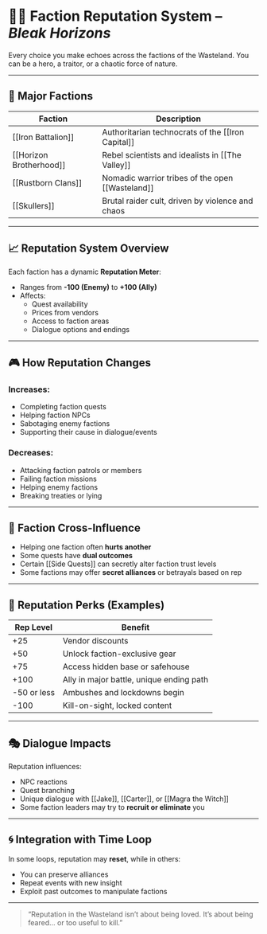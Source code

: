 # 🏳️‍🌈 Faction Reputation System – *Bleak Horizons*

Every choice you make echoes across the factions of the Wasteland. You can be a hero, a traitor, or a chaotic force of nature.

---

## 🧭 Major Factions

| Faction               | Description |
|-----------------------|-------------|
| [[Iron Battalion]]     | Authoritarian technocrats of the [[Iron Capital]] |
| [[Horizon Brotherhood]] | Rebel scientists and idealists in [[The Valley]] |
| [[Rustborn Clans]]     | Nomadic warrior tribes of the open [[Wasteland]] |
| [[Skullers]]           | Brutal raider cult, driven by violence and chaos |

---

## 📈 Reputation System Overview

Each faction has a dynamic **Reputation Meter**:

- Ranges from **-100 (Enemy)** to **+100 (Ally)**
- Affects:
  - Quest availability
  - Prices from vendors
  - Access to faction areas
  - Dialogue options and endings

---

## 🎮 How Reputation Changes

### Increases:
- Completing faction quests
- Helping faction NPCs
- Sabotaging enemy factions
- Supporting their cause in dialogue/events

### Decreases:
- Attacking faction patrols or members
- Failing faction missions
- Helping enemy factions
- Breaking treaties or lying

---

## 🧠 Faction Cross-Influence

- Helping one faction often **hurts another**
- Some quests have **dual outcomes**
- Certain [[Side Quests]] can secretly alter faction trust levels
- Some factions may offer **secret alliances** or betrayals based on rep

---

## 🧰 Reputation Perks (Examples)

| Rep Level   | Benefit                          |
|-------------|----------------------------------|
| +25         | Vendor discounts                  |
| +50         | Unlock faction-exclusive gear     |
| +75         | Access hidden base or safehouse   |
| +100        | Ally in major battle, unique ending path |
| -50 or less | Ambushes and lockdowns begin      |
| -100        | Kill-on-sight, locked content      |

---

## 🎭 Dialogue Impacts

Reputation influences:
- NPC reactions
- Quest branching
- Unique dialogue with [[Jake]], [[Carter]], or [[Magra the Witch]]
- Some faction leaders may try to **recruit or eliminate** you

---

## 🌀 Integration with Time Loop

In some loops, reputation may **reset**, while in others:
- You can preserve alliances
- Repeat events with new insight
- Exploit past outcomes to manipulate factions

---

> “Reputation in the Wasteland isn’t about being loved. It’s about being feared... or too useful to kill.”
